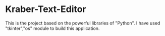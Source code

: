 # Kraber-Text-Editor

This is the project based on the powerful libraries of "Python".
I have used "tkinter","os" module to build this application.
